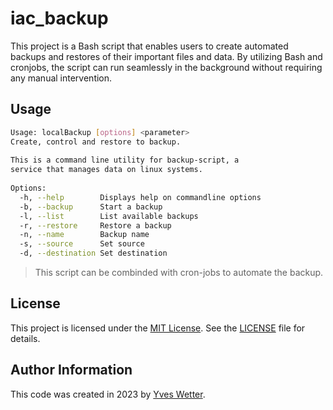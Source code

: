 # iac_backup

This project is a Bash script that enables users to create automated backups and restores of their important files and data. By utilizing Bash and cronjobs, the script can run seamlessly in the background without requiring any manual intervention.

## Usage

```Bash
Usage: localBackup [options] <parameter>
Create, control and restore to backup.
          
This is a command line utility for backup-script, a
service that manages data on linux systems.
          
Options:
  -h, --help        Displays help on commandline options
  -b, --backup      Start a backup
  -l, --list        List available backups
  -r, --restore     Restore a backup
  -n, --name        Backup name
  -s, --source      Set source
  -d, --destination Set destination
```
> This script can be combinded with cron-jobs to automate the backup.
## License

This project is licensed under the [MIT License](https://opensource.org/licenses/MIT). See the [LICENSE](LICENSE) file for details.

## Author Information

This code was created in 2023 by [Yves Wetter](mailto:yves.wetter@edu.tbz.ch).
